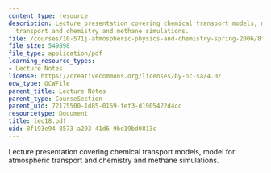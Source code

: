 ```yaml
---
content_type: resource
description: Lecture presentation covering chemical transport models, model for atmospheric
  transport and chemistry and methane simulations.
file: /courses/10-571j-atmospheric-physics-and-chemistry-spring-2006/8f193e948573a29341d69bd19bd0813c_lec18.pdf
file_size: 549898
file_type: application/pdf
learning_resource_types:
- Lecture Notes
license: https://creativecommons.org/licenses/by-nc-sa/4.0/
ocw_type: OCWFile
parent_title: Lecture Notes
parent_type: CourseSection
parent_uid: 72175500-1d85-0159-fef3-d1905422d4cc
resourcetype: Document
title: lec18.pdf
uid: 8f193e94-8573-a293-41d6-9bd19bd0813c
---
```

Lecture presentation covering chemical transport models, model for atmospheric transport and chemistry and methane simulations.